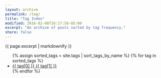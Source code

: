 ```yaml
---
layout: archive
permalink: /tag/
title: "Tag Index"
modified: 2016-02-08T16:17:58-05:00
excerpt: "An archive of posts sorted by tag frequency."
share: false
---
```


{{ page.excerpt | markdownify }}

<ul class="tag__list">
  {% assign sorted_tags = site.tags | sort_tags_by_name %}
  {% for tag in sorted_tags %}
    <li><a href="/tag/{{ tag[0] | replace:' ','-' | downcase }}/" class="tag__item"><span class="tag__name">{{ tag[0] }}</span> <span class="tag__count">{{ tag[1] }}</span></a></li>
  {% endfor %}
</ul>
